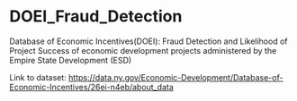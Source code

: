 # DOEI_Fraud_Detection
Database of Economic Incentives(DOEI): Fraud Detection and Likelihood of Project Success of economic development projects administered by the Empire State Development (ESD)

Link to dataset:
https://data.ny.gov/Economic-Development/Database-of-Economic-Incentives/26ei-n4eb/about_data
